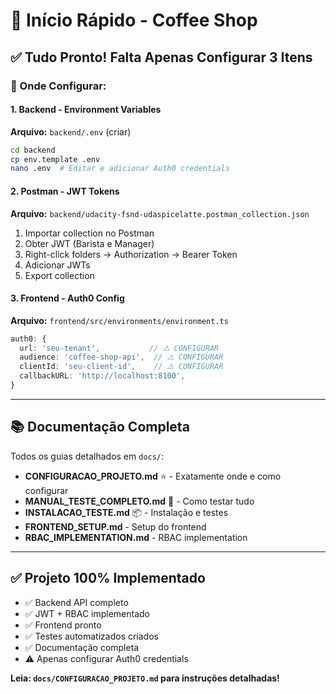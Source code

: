 # 🚀 Início Rápido - Coffee Shop

## ✅ Tudo Pronto! Falta Apenas Configurar 3 Itens

### 📍 Onde Configurar:

#### 1. Backend - Environment Variables
**Arquivo:** `backend/.env` (criar)

```bash
cd backend
cp env.template .env
nano .env  # Editar e adicionar Auth0 credentials
```

#### 2. Postman - JWT Tokens
**Arquivo:** `backend/udacity-fsnd-udaspicelatte.postman_collection.json`

1. Importar collection no Postman
2. Obter JWT (Barista e Manager)
3. Right-click folders → Authorization → Bearer Token
4. Adicionar JWTs
5. Export collection

#### 3. Frontend - Auth0 Config
**Arquivo:** `frontend/src/environments/environment.ts`

```typescript
auth0: {
  url: 'seu-tenant',           // ⚠️ CONFIGURAR
  audience: 'coffee-shop-api',  // ⚠️ CONFIGURAR
  clientId: 'seu-client-id',    // ⚠️ CONFIGURAR
  callbackURL: 'http://localhost:8100',
}
```

---

## 📚 Documentação Completa

Todos os guias detalhados em `docs/`:

- **CONFIGURACAO_PROJETO.md** ⭐ - Exatamente onde e como configurar
- **MANUAL_TESTE_COMPLETO.md** 🧪 - Como testar tudo
- **INSTALACAO_TESTE.md** 📦 - Instalação e testes
- **FRONTEND_SETUP.md** - Setup do frontend
- **RBAC_IMPLEMENTATION.md** - RBAC implementation

---

## ✅ Projeto 100% Implementado

- ✅ Backend API completo
- ✅ JWT + RBAC implementado
- ✅ Frontend pronto
- ✅ Testes automatizados criados
- ✅ Documentação completa
- ⚠️ Apenas configurar Auth0 credentials

**Leia: `docs/CONFIGURACAO_PROJETO.md` para instruções detalhadas!**

